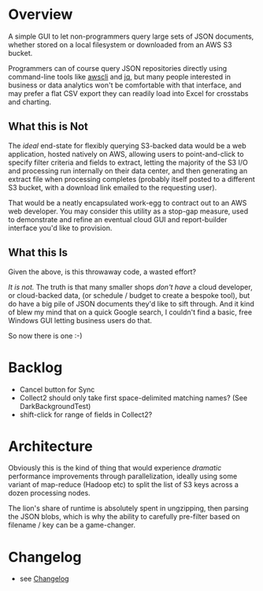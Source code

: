 # Overview

A simple GUI to let non-programmers query large sets of JSON documents, 
whether stored on a local filesystem or downloaded from an AWS S3 bucket.

Programmers can of course query JSON repositories directly using command-line
tools like [awscli](https://awscli.amazonaws.com/v2/documentation/api/latest/reference/index.html)
and [jq](https://stedolan.github.io/jq/), but many people interested in business
or data analytics won't be comfortable with that interface, and may prefer a flat
CSV export they can readily load into Excel for crosstabs and charting.

## What this is Not

The *ideal* end-state for flexibly querying S3-backed data would be a web 
application, hosted natively on AWS, allowing users to point-and-click to specify
filter criteria and fields to extract, letting the majority of the S3 I/O and 
processing run internally on their data center, and then generating an extract 
file when processing completes (probably itself posted to a different S3 bucket,
with a download link emailed to the requesting user).

That would be a neatly encapsulated work-egg to contract out to an AWS web 
developer. You may consider this utility as a stop-gap measure, used to 
demonstrate and refine an eventual cloud GUI and report-builder interface you'd
like to provision.

## What this Is

Given the above, is this throwaway code, a wasted effort?

*It is not.* The truth is that many smaller shops *don't have* a cloud developer, 
or cloud-backed data, (or schedule / budget to create a bespoke tool), but do 
have a big pile of JSON documents they'd like to sift through.  And it kind of 
blew my mind that on a quick Google search, I couldn't find a basic, free Windows
GUI letting business users do that.

So now there is one :-)

# Backlog

- Cancel button for Sync
- Collect2 should only take first space-delimited matching names? (See DarkBackgroundTest)
- shift-click for range of fields in Collect2?

# Architecture

Obviously this is the kind of thing that would experience *dramatic* performance
improvements through parallelization, ideally using some variant of map-reduce
(Hadoop etc) to split the list of S3 keys across a dozen processing nodes.

The lion's share of runtime is absolutely spent in ungzipping, then parsing
the JSON blobs, which is why the ability to carefully pre-filter based on
filename / key can be a game-changer.

# Changelog

- see [Changelog](README_CHANGELOG.md)
